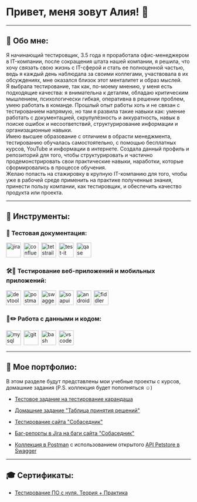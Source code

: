 # Привет, меня зовут Алия! 👋

---

## 🙋 Обо мне:

Я начинающий тестировщик, 3.5 года я проработала офис-менеджером в IT-компании, после сокращения штата нашей компании, я решила, что хочу связать свою жизнь с IT-сферой и стать ее полноценной частью, ведь я каждый день наблюдала за своими коллегами, участвовала в их обсуждениях, мне оказался близок этот менталитет и образ мыслей.<br>
Я выбрала тестирование, так как, по-моему мнению, у меня есть подходящие качества: я внимательна к деталям, обладаю критическим мышлением, психологически гибкая, оперативна в решении проблем, умею работать в команде.
Прошлый опыт работы хоть и не связан с тестированием напрямую, но там я развила такие навыки как: умение работать с документацией, скрупулёзность и аккуратность, навык в поиске ошибок и несоответствий, структурирование информации и организационные навыки.<br>
Имею высшее образование с отличием в обрасти менеджмента, тестированию обучалась самостоятельно, с помощью бесплатных курсов, YouTube и информации в интернете.
Создала данный профиль и репозиторий для того, чтобы структурировать и частично продемонстрировать свои практические навыки, наработки, которые сформировались в процессе обучения.<br>
Желаю попасть на стажировку в крупную IT-компанию для того, чтобы уже в рабочей среде применить на практике полученные знания, принести пользу компании, как тестировщик, и обеспечить качество продукта или проекта.

---

## 🔧 Инструменты:

### 📁 Тестовая документация:

<div>
  <img src="https://cdn.jsdelivr.net/gh/devicons/devicon/icons/jira/jira-original.svg" title="jira" alt="jira" width="40" height="40"/>&nbsp
  <img src="https://img.icons8.com/?size=512&id=gYRR6rys6REq&format=png" title="confluence" alt="confluence" width="40" height="40"/>&nbsp
  <img src="https://codahosted.io/packs/21236/unversioned/assets/LOGO/ba1091c59bab89cd2fd0f289622731fe16113d7b00905abe64759c313a4b73b76c1b0426076ed76cb74752234c734131df46992d5b8b48fc13e264240e4f7119f736cfeb64df36ded54b5cbf6198b9cadedf18dd0cac5c7dbcd16e6336c29363cd1292ba" title="testrail" alt="tetstrail" width="40" height="40"/>&nbsp
  <img src="https://docs.testit.software/images/testit_logo_icon_blue.png" title="test-it" alt="test-it" width="40" height="40"/>&nbsp
  <img src="https://luna1.co/eb0187.png" title="qase" alt="qase" width="40" height="40"/>&nbsp
</div>

### 🛠📱 Тестирование веб-приложений и мобильных приложений:

<div>
  <img src="https://d33wubrfki0l68.cloudfront.net/38b5c953a4667366685d55db55d057c86db1fc54/a0fdc/static/acae6b24d940347661ca901ea07f47c1/chrome-dev-logo-icon.png" title="devtools" alt="devtools" width="40" height="40"/>&nbsp
  <img src="https://cdn.worldvectorlogo.com/logos/postman.svg" title="postman" alt="postman" width="40" height="40"/>&nbsp
  <img src="https://blog.skillfactory.ru/wp-content/uploads/2023/02/1_ihb6hdmaw48vjtbsjyhbzg-1830140.png" title="swagger" alt="swagger" width="40" height="40"/>&nbsp
  <img src="https://static0.smartbear.co/smartbearbrand/media/images/home/soapui-icon.svg" title="soapui" alt="soapui" width="40" height="40"/>&nbsp
  <img src="https://cdn.jsdelivr.net/gh/devicons/devicon/icons/androidstudio/androidstudio-original.svg" title="android-studio" alt="android-studio" width="40" height="40"/>&nbsp
  <img src="https://www.megaleechers.com/storage/Fiddler-Everywhere-Icon.png" title="fiddler" alt="fiddler" width="40" height="40"/>&nbsp
</div>

### 💾✏️ Работа с данными и кодом:

<div>
  <img src="https://cdn.jsdelivr.net/gh/devicons/devicon/icons/mysql/mysql-original.svg" title="mysql" alt="mysql" width="40" height="40"/>&nbsp
  <img src="https://cdn.jsdelivr.net/gh/devicons/devicon/icons/git/git-original.svg" title="git" alt="git" width="40" height="40"/>&nbsp
  <img src="https://upload.wikimedia.org/wikipedia/commons/thumb/4/4b/Bash_Logo_Colored.svg/1024px-Bash_Logo_Colored.svg.png?20180723054350" title="bash" alt="bash" width="40" height="40"/>&nbsp
  <img src="https://cdn.jsdelivr.net/gh/devicons/devicon/icons/vscode/vscode-original.svg" title="vscode" alt="vscode" width="40" height="40"/>&nbsp
</div>

---

## 📕 Мое портфолио:

В этом разделе будут представлены мои учебные проекты с курсов, домашние задания (P.S. коллекция будет пополняться ☺️)

- [Тестовое задание на тестирование карандаша](https://docs.google.com/spreadsheets/d/1jAtqHyOukMVgfb0uxT492VwO7QlkLWRNEyOnI2-BN1Y/edit?usp=sharing)

- [Домашние задание "Таблица принятия решений"](https://docs.google.com/spreadsheets/d/1CZn1vhMitGMv_AAkzgmospBtpobeQPQ8SnWeiRDX1Uk/edit?usp=sharing)

- [Тестирование сайта "Собаседник"](https://docs.google.com/spreadsheets/d/1AU8nQadtpwr5EURUa9UqbTIooOcKJ1ov4d2Er9nOLqE/edit?usp=sharing)

- [Баг-репорты в Jira на баги сайта "Собаседник"](https://fahrullinaai.atlassian.net/jira/software/projects/TEST/boards/1?atlOrigin=eyJpIjoiZTgyZDA3MGYzYjM3NDc2ZmFhNzk3NzE2ZTZiOTg0YzciLCJwIjoiaiJ9)

- [Коллекция в Postman](https://alia-fakhrullina-6004429.postman.co/workspace/Alia-Team's-Workspace~6e2e8e0e-7506-4010-874e-8ffe7f2e5156/collection/47560482-ff9b0568-d0d3-4150-81b2-e909eee9f710?action=share&creator=47560482) с использованием открытого [API Petstore в Swagger](https://petstore.swagger.io/#/)

---

## 🎓 Сертификаты:

- [Тестирование ПО с нуля. Теория + Практика](https://stepik.org/cert/2940108)
